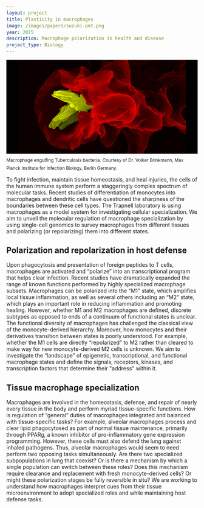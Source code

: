 ```yaml
---
layout: project
title: Plasticity in macrophages
image: /images/papers/suzuki-pmt.png
year: 2015
description: Macrophage polarization in health and disease
project_type: Biology
---
```


![](/images/projects/macrophage-plasticity.png)
<sub>Macrophage engulfing Tuberculosis bacteria.</sub> 
<sub>Courtesy of Dr. Volker Brinkmann, Max Planck Institute for Infection Biology, Berlin Germany.</sub>

To fight infection, maintain tissue homeostasis, and heal injuries, the cells of the human immune system perform a staggeringly complex spectrum of molecular tasks. Recent studies of differentiation of monocytes into macrophages and dendritic cells have questioned the sharpness of the boundaries between these cell types. The Trapnell laboratory is using macrophages as a model system for investigating cellular specialization. We aim to unveil the molecular regulation of macrophage specialization by using single-cell genomics to survey macrophages from different tissues and polarizing (or repolarizing) them into different states.  

## Polarization and repolarization in host defense

Upon phagocytosis and presentation of foreign peptides to T cells, macrophages are activated and “polarize” into an transcriptional program that helps clear infection. Recent studies have dramatically expanded the range of known functions performed by highly specialized macrophage subsets.  Macrophages can be polarized into the “M1” state, which amplifies local tissue inflammation, as well as several others including an “M2” state, which plays an important role in reducing inflammation and promoting healing. However, whether M1 and M2 macrophages are defined, discrete subtypes as opposed to ends of a continuum of functional states is unclear. The functional diversity of macrophages has challenged the classical view of the monocyte-derived hierarchy. Moreover, how monocytes and their derivatives transition between states is poorly understood. For example, whether the M1 cells are directly “repolarized” to M2 rather than cleared to make way for new monocyte-derived M2 cells is unknown. We aim to investigate the “landscape” of epigenetic, transcriptional, and functional macrophage states and define the signals, receptors, kinases, and transcription factors that determine their "address" within it.

## Tissue macrophage specialization

Macrophages are involved in the homeostasis, defense, and repair of nearly every tissue in the body and perform myriad tissue-specific functions. How is regulation of “general” duties of macrophages integrated and balanced with tissue-specific tasks? For example, alveolar macrophages process and clear lipid phagocytosed as part of normal tissue maintenance, primarily through PPARg, a known inhibitor of pro-inflammatory gene expression programming. However, these cells must also defend the lung against inhaled pathogens. Thus, alveolar macrophages would seem to need perform two opposing tasks simultaneously. Are there two specialized subpopulations in lung that coexist? Or is there a mechanism by which a single population can switch between these roles? Does this mechanism require clearance and replacement with fresh monocyte-derived cells? Or might these polarization stages be fully reversible in situ? We are working to understand how macrophages interpret cues from their tissue microenvironment to adopt specialized roles and while maintaining host defense tasks.


